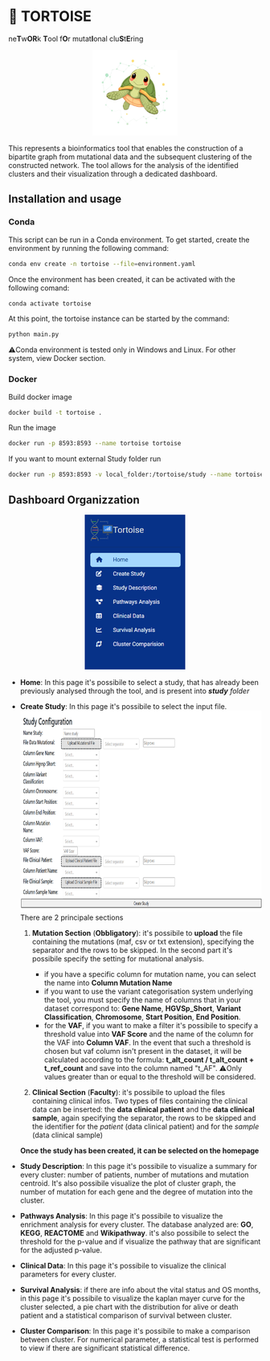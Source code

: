 # 🧬 **TORTOISE**
ne**T**w**OR**k **T**ool f**O**r mutat**I**onal clu**S**t**E**ring

<p align="center">
  <img src="assets/tortoise.png" height=170>
</p>


This represents a bioinformatics tool that enables the construction of a bipartite graph from mutational data and the subsequent clustering of the constructed network. 
The tool allows for the analysis of the identified clusters and their visualization through a dedicated dashboard.

## Installation and usage

### Conda

This script can be run in a Conda environment. To get started, create the environment by running the following command:

```bash
conda env create -n tortoise --file=environment.yaml
```

Once the environment has been created, it can be activated with the following comand:

```bash
conda activate tortoise
```

At this point, the tortoise instance can be started by the command:

```bash
python main.py
```

⚠️Conda environment is tested only in Windows and Linux. For other system, view Docker section.
### Docker

Build docker image

```bash
docker build -t tortoise .
```

Run the image

```bash
docker run -p 8593:8593 --name tortoise tortoise
```

If you want to mount external Study folder run

```bash
docker run -p 8593:8593 -v local_folder:/tortoise/study --name tortoise tortoise
```

## Dashboard Organizzation
<div align="center">
<img src="./images/Pages_dashboard.png" alt = "Pages Dashboard" width=200>
</div>

* **Home**: In this page it's possibile to select a study, that has already been previously analysed through the tool, and is present into ***study** folder*
* **Create Study**: In this page it's possibile to select the input file. <br>
<img src="./images/Created_Study.png" alt = "Pages Dashboard" width=800 height=400> <br>
There are 2 principale sections
    1. **Mutation Section** (**Obbligatory**): it's possibile to **upload** the file containing the mutations (maf, csv or txt extension), specifying the separator and the rows to be skipped. In the second part it's possibile specify the setting for mutational analysis.
        - if you have a specific column for mutation name, you can select the name into **Column Mutation Name**
        - if you want to use the variant categorisation system underlying the tool, you must specify the name of columns  that in your dataset correspond to: **Gene Name**, **HGVSp_Short**, **Variant Classification**, **Chromosome**, **Start Position**, **End Position**.
        - for the **VAF**, if you want to make a filter it's possibile to specify a threshold value into **VAF Score** and the name of the column for the VAF into **Column VAF**. In the event that such a threshold is chosen but vaf column isn't present in the dataset, it will be calculated according to the formula: **t_alt_count / t_alt_count + t_ref_count** and save into the column named "t_AF".
        ⚠️Only values greater than or equal to the threshold will be considered.

    2. **Clinical Section** (**Faculty**): it's possibile to upload the files containing clinical infos. Two types of files containing the clinical data can be inserted: the **data clinical patient** and the **data clinical sample**, again specifying the separator, the rows to be skipped and the identifier for the *patient* (data clinical  patient) and for the *sample* (data clinical sample)

    **Once the study has been created, it can be selected on the homepage**


* **Study Description**: In this page it's possibile to visualize a summary for every cluster: number of patients, number of mutations and mutation centroid. It's also possibile visualize the plot of cluster graph, the number of mutation for each gene and the degree of mutation into the cluster.

* **Pathways Analysis**: In this page it's possibile to visualize the enrichment analysis for every cluster. The database analyzed are: **GO**, **KEGG**, **REACTOME** and **Wikipathway**. it's also possibile to select the threshold for the p-value and if visualize the pathway that are significant for the adjusted p-value.

* **Clinical Data**: In this page it's possibile to visualize the clinical parameters for every cluster.

* **Survival Analysis**: if there are info about the vital status and OS months, in this page it's possibile to visualize the kaplan mayer curve for the cluster selected, a pie chart with the distribution for alive or death patient and a statistical comparison of survival between cluster.

* **Cluster Comparison**: In this page it's possibile to make a comparison between cluster. For numerical parameter, a statistical test is performed to view if there are significant statistical difference.
